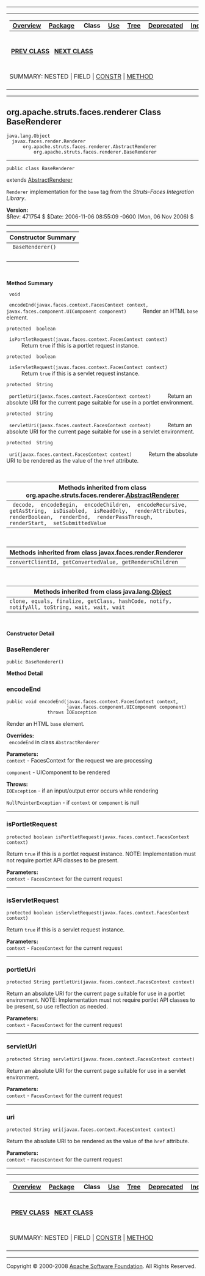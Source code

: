 ------------------------------------------------------------------------

<span id="navbar_top"></span> [](#skip-navbar_top "Skip navigation links")

<table>
<colgroup>
<col width="50%" />
<col width="50%" />
</colgroup>
<tbody>
<tr class="odd">
<td align="left"><span id="navbar_top_firstrow"></span>
<table>
<tbody>
<tr class="odd">
<td align="left"><a href="../../../../../overview-summary.html.md"><strong>Overview</strong></a> </td>
<td align="left"><a href="package-summary.html.md"><strong>Package</strong></a> </td>
<td align="left"> <strong>Class</strong> </td>
<td align="left"><a href="class-use/BaseRenderer.html.md"><strong>Use</strong></a> </td>
<td align="left"><a href="package-tree.html.md"><strong>Tree</strong></a> </td>
<td align="left"><a href="../../../../../deprecated-list.html.md"><strong>Deprecated</strong></a> </td>
<td align="left"><a href="../../../../../index-all.html.md"><strong>Index</strong></a> </td>
<td align="left"><a href="../../../../../help-doc.html.md"><strong>Help</strong></a> </td>
</tr>
</tbody>
</table></td>
<td align="left"></td>
</tr>
<tr class="even">
<td align="left"> <a href="../../../../../org/apache/struts/faces/renderer/AbstractRenderer.html.md" title="class in org.apache.struts.faces.renderer"><strong>PREV CLASS</strong></a>   <a href="../../../../../org/apache/struts/faces/renderer/CommandLinkRenderer.html" title="class in org.apache.struts.faces.renderer"><strong>NEXT CLASS</strong></a></td>
<td align="left"><a href="../../../../../index.html.md?org/apache/struts/faces/renderer/BaseRenderer.html"><strong>FRAMES</strong></a>    <a href="BaseRenderer.html"><strong>NO FRAMES</strong></a>    
<a href="../../../../../allclasses-noframe.html.md"><strong>All Classes</strong></a></td>
</tr>
<tr class="odd">
<td align="left">SUMMARY: NESTED | FIELD | <a href="#constructor_summary">CONSTR</a> | <a href="#method_summary">METHOD</a></td>
<td align="left">DETAIL: FIELD | <a href="#constructor_detail">CONSTR</a> | <a href="#method_detail">METHOD</a></td>
</tr>
</tbody>
</table>

<span id="skip-navbar_top"></span>

------------------------------------------------------------------------

org.apache.struts.faces.renderer
 Class BaseRenderer
--------------------------------

    java.lang.Object
      javax.faces.render.Renderer
          org.apache.struts.faces.renderer.AbstractRenderer
              org.apache.struts.faces.renderer.BaseRenderer

------------------------------------------------------------------------

    public class BaseRenderer

extends [AbstractRenderer](../../../../../org/apache/struts/faces/renderer/AbstractRenderer.html.md "class in org.apache.struts.faces.renderer")

`Renderer` implementation for the `base` tag from the *Struts-Faces Integration Library*.

**Version:**  
$Rev: 471754 $ $Date: 2006-11-06 08:55:09 -0600 (Mon, 06 Nov 2006) $

------------------------------------------------------------------------

<span id="constructor_summary"></span>

| **Constructor Summary** |
|-------------------------|
| ` BaseRenderer()`       
                          |

  <span id="method_summary"></span>

**Method Summary**

` void`

` encodeEnd(javax.faces.context.FacesContext context, javax.faces.component.UIComponent component)`
           Render an HTML `base` element.

`protected  boolean`

` isPortletRequest(javax.faces.context.FacesContext context)`
           Return `true` if this is a portlet request instance.

`protected  boolean`

` isServletRequest(javax.faces.context.FacesContext context)`
           Return `true` if this is a servlet request instance.

`protected  String`

` portletUri(javax.faces.context.FacesContext context)`
           Return an absolute URI for the current page suitable for use in a portlet environment.

`protected  String`

` servletUri(javax.faces.context.FacesContext context)`
           Return an absolute URI for the current page suitable for use in a servlet environment.

`protected  String`

` uri(javax.faces.context.FacesContext context)`
           Return the absolute URI to be rendered as the value of the `href` attribute.

 <span id="methods_inherited_from_class_org.apache.struts.faces.renderer.AbstractRenderer"></span>

| **Methods inherited from class org.apache.struts.faces.renderer.[AbstractRenderer](../../../../../org/apache/struts/faces/renderer/AbstractRenderer.html.md "class in org.apache.struts.faces.renderer")** |
|---------------------------------------------------------------------------------------------------------------------------------------------------------------------------------------------------------|
| ` decode,  encodeBegin,  encodeChildren,  encodeRecursive,  getAsString,  isDisabled,  isReadOnly,  renderAttributes,  renderBoolean,  renderEnd,  renderPassThrough,  renderStart,  setSubmittedValue` |

 <span id="methods_inherited_from_class_javax.faces.render.Renderer"></span>

| **Methods inherited from class javax.faces.render.Renderer** |
|--------------------------------------------------------------|
| `convertClientId, getConvertedValue, getRendersChildren`     |

 <span id="methods_inherited_from_class_java.lang.Object"></span>

| **Methods inherited from class java.lang.[Object](http://java.sun.com/j2se/1.4.2/docs/api/java/lang/Object.html.md?is-external=true "class or interface in java.lang")** |
|-----------------------------------------------------------------------------------------------------------------------------------------------------------------------|
| `clone, equals, finalize, getClass, hashCode, notify, notifyAll, toString, wait, wait, wait`                                                                          |

 

<span id="constructor_detail"></span>

**Constructor Detail**

### BaseRenderer

    public BaseRenderer()

<span id="method_detail"></span>

**Method Detail**

### encodeEnd

    public void encodeEnd(javax.faces.context.FacesContext context,
                          javax.faces.component.UIComponent component)
                   throws IOException

Render an HTML `base` element.

**Overrides:**  
` encodeEnd` in class `AbstractRenderer`

<!-- -->

**Parameters:**  
`context` - FacesContext for the request we are processing

`component` - UIComponent to be rendered

**Throws:**  
`IOException` - if an input/output error occurs while rendering

`NullPointerException` - if `context` or `component` is null

------------------------------------------------------------------------

### isPortletRequest

    protected boolean isPortletRequest(javax.faces.context.FacesContext context)

Return `true` if this is a portlet request instance. NOTE: Implementation must not require portlet API classes to be present.

**Parameters:**  
`context` - `FacesContext` for the current request

------------------------------------------------------------------------

### isServletRequest

    protected boolean isServletRequest(javax.faces.context.FacesContext context)

Return `true` if this is a servlet request instance.

**Parameters:**  
`context` - `FacesContext` for the current request

------------------------------------------------------------------------

### portletUri

    protected String portletUri(javax.faces.context.FacesContext context)

Return an absolute URI for the current page suitable for use in a portlet environment. NOTE: Implementation must not require portlet API classes to be present, so use reflection as needed.

**Parameters:**  
`context` - `FacesContext` for the current request

------------------------------------------------------------------------

### servletUri

    protected String servletUri(javax.faces.context.FacesContext context)

Return an absolute URI for the current page suitable for use in a servlet environment.

**Parameters:**  
`context` - `FacesContext` for the current request

------------------------------------------------------------------------

### uri

    protected String uri(javax.faces.context.FacesContext context)

Return the absolute URI to be rendered as the value of the `href` attribute.

**Parameters:**  
`context` - `FacesContext` for the current request

------------------------------------------------------------------------

<span id="navbar_bottom"></span> [](#skip-navbar_bottom "Skip navigation links")

<table>
<colgroup>
<col width="50%" />
<col width="50%" />
</colgroup>
<tbody>
<tr class="odd">
<td align="left"><span id="navbar_bottom_firstrow"></span>
<table>
<tbody>
<tr class="odd">
<td align="left"><a href="../../../../../overview-summary.html.md"><strong>Overview</strong></a> </td>
<td align="left"><a href="package-summary.html.md"><strong>Package</strong></a> </td>
<td align="left"> <strong>Class</strong> </td>
<td align="left"><a href="class-use/BaseRenderer.html.md"><strong>Use</strong></a> </td>
<td align="left"><a href="package-tree.html.md"><strong>Tree</strong></a> </td>
<td align="left"><a href="../../../../../deprecated-list.html.md"><strong>Deprecated</strong></a> </td>
<td align="left"><a href="../../../../../index-all.html.md"><strong>Index</strong></a> </td>
<td align="left"><a href="../../../../../help-doc.html.md"><strong>Help</strong></a> </td>
</tr>
</tbody>
</table></td>
<td align="left"></td>
</tr>
<tr class="even">
<td align="left"> <a href="../../../../../org/apache/struts/faces/renderer/AbstractRenderer.html.md" title="class in org.apache.struts.faces.renderer"><strong>PREV CLASS</strong></a>   <a href="../../../../../org/apache/struts/faces/renderer/CommandLinkRenderer.html" title="class in org.apache.struts.faces.renderer"><strong>NEXT CLASS</strong></a></td>
<td align="left"><a href="../../../../../index.html.md?org/apache/struts/faces/renderer/BaseRenderer.html"><strong>FRAMES</strong></a>    <a href="BaseRenderer.html"><strong>NO FRAMES</strong></a>    
<a href="../../../../../allclasses-noframe.html.md"><strong>All Classes</strong></a></td>
</tr>
<tr class="odd">
<td align="left">SUMMARY: NESTED | FIELD | <a href="#constructor_summary">CONSTR</a> | <a href="#method_summary">METHOD</a></td>
<td align="left">DETAIL: FIELD | <a href="#constructor_detail">CONSTR</a> | <a href="#method_detail">METHOD</a></td>
</tr>
</tbody>
</table>

<span id="skip-navbar_bottom"></span>

------------------------------------------------------------------------

Copyright © 2000-2008 [Apache Software Foundation](http://www.apache.org/). All Rights Reserved.
